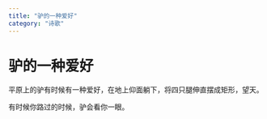 ```yaml
---
title: "驴的一种爱好"
category: "诗歌"
---
```

# 驴的一种爱好

平原上的驴有时候有一种爱好，在地上仰面躺下，将四只腿伸直摆成矩形，望天。   
  
有时候你路过的时候，驴会看你一眼。  


